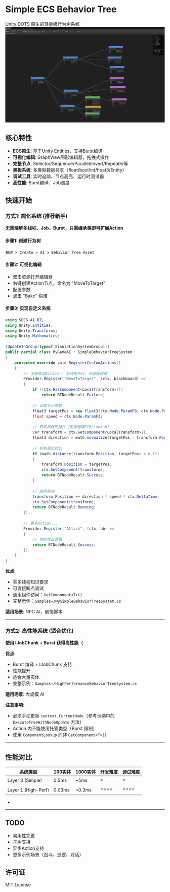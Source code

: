 # Simple ECS Behavior Tree

Unity DOTS 原生的轻量级行为树系统
![编辑器界面](https://github.com/fffox-sys/SimpleECSBehaviorTree/blob/main/Other/info.png)
## 核心特性

-  **ECS原生**: 基于Unity Entities，支持Burst编译
-  **可视化编辑**: GraphView图形编辑器，拖拽式操作
-  **完整节点**: Selector/Sequence/Parallel/Invert/Repeater等
-  **黑板系统**: 多类型数据共享（float/bool/int/float3/Entity）
-  **调试工具**: 实时追踪、节点高亮、运行时测试器
-  **高性能**: Burst编译、Job调度

## 快速开始

### 方式1: 简化系统 (推荐新手) 

**无需理解多线程、Job、Burst，只需继承类即可扩展Action**

#### 步骤1: 创建行为树
```
右键 > Create > AI > Behavior Tree Asset
```

#### 步骤2: 可视化编辑
- 双击资源打开编辑器
- 右键创建Action节点，命名为 "MoveToTarget"
- 配置参数
- 点击 "Bake" 烘焙

#### 步骤3: 实现自定义系统
```csharp
using SECS.AI.BT;
using Unity.Entities;
using Unity.Transforms;
using Unity.Mathematics;

[UpdateInGroup(typeof(SimulationSystemGroup))]
public partial class MyGameAI : SimpleBehaviorTreeSystem
{
    protected override void RegisterCustomActions()
    {
        // 注册移动Action - 主线程执行，可直接调试
        Provider.Register("MoveToTarget", (ctx, blackboard) =>
        {
            if (!ctx.HasComponent<LocalTransform>()) 
                return BTNodeResult.Failure;
            
            // 读取节点参数
            float3 targetPos = new float3(ctx.Node.ParamF0, ctx.Node.ParamF1, ctx.Node.ParamF2);
            float speed = ctx.Node.ParamF3;
            
            // 获取和修改组件（无需理解ECB/Lookup）
            var transform = ctx.GetComponent<LocalTransform>();
            float3 direction = math.normalize(targetPos - transform.Position);
            
            // 判断是否到达
            if (math.distance(transform.Position, targetPos) < 0.1f)
            {
                transform.Position = targetPos;
                ctx.SetComponent(transform);
                return BTNodeResult.Success;
            }
            
            // 继续移动
            transform.Position += direction * speed * ctx.DeltaTime;
            ctx.SetComponent(transform);
            return BTNodeResult.Running;
        });
        
        // 更多Action...
        Provider.Register("Attack", (ctx, bb) => 
        {
            // 你的攻击逻辑
            return BTNodeResult.Success;
        });
    }
}
```

**优点**:
-  零多线程知识要求
-  可直接断点调试
-  通用组件访问：`GetComponent<T>()`
-  完整示例：`Samples~/MySimpleBehaviorTreeSystem.cs`

**适用场景**: NPC AI、剧情脚本

---

### 方式2: 高性能系统 (适合优化)

**使用 IJobChunk + Burst 获得高性能（**

**优点**:
-  Burst 编译 + IJobChunk 支持
-  性能提升
-  适合大量实体
-  完整示例：`Samples~/HighPerformanceBehaviorTreeSystem.cs`

**适用场景**: 大规模 AI

**注意事项**:
-  必须手动更新 `context.CurrentNode`（参考示例中的 `ExecuteTreeWithNodeUpdate` 方法）
-  Action 内不能使用托管类型（Burst 限制）
-  使用 `ComponentLookup` 而非 `GetComponent<T>()`

---

## 性能对比

| 系统类型 | 100实体 | 1000实体 | 开发难度 | 调试难度 |
|---------|---------|----------|---------|---------|
| Layer 3 (Simple) | 0.5ms | ~5ms | ⭐ | ⭐ |
| Layer 1 (High-Perf) | 0.03ms | ~0.3ms | ⭐⭐⭐⭐ | ⭐⭐⭐⭐ |

*
---

## TODO
- 易用性完善 
- 子树支持
- 异步Action支持
- 更多示例场景（战斗、巡逻、对话）

## 许可证

MIT License
